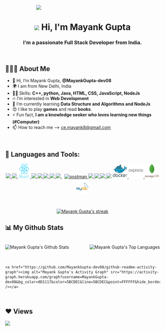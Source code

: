 <a href="#"><img width="75%" height="auto" style="display: block; width: 60%; margin-left: auto; margin-right: auto;" src="https://c.tenor.com/NOYF3f82b_gAAAAC/programmer.gif" height="175px"/><a/>

<h1 align="center"><img src="https://raw.githubusercontent.com/MartinHeinz/MartinHeinz/master/wave.gif" width="30px"> Hi, I'm Mayank Gupta</h1>
<h3 align="center" color="blue">I'm a passionate Full Stack Developer from India.</h3>


<br/>

## 👨🏻‍💻 About Me

- 👋 Hi, I’m Mayank Gupta, **@MayankGupta-dev08**
- 🌍 I am from New Delhi, India
- 👨‍💻 Skills: **C++, python, Java, HTML, CSS, JavaScript, NodeJs**
- 🔥  I’m interested in **Web Development**
- 🌱 I’m currently learning **Data Structure and Algorithms and NodeJs**
- 😍 I like to play **games** and read **books**.
- ⚡ Fun fact, **I am a knowledge seeker who loves learning new things (#Computer)**
- 📫 How to reach me --> ce.mayank8@gmail.com
<br/>

## 🚀 Languages and Tools:

<p align="center"> 
    <a href="https://www.java.com" target="_blank"> <img src="https://img.icons8.com/color/48/000000/java-coffee-cup-logo.png"/> </a>
    <a href="https://www.cplusplus.com/" target="_blank"> <img src="https://img.icons8.com/color/48/000000/c-plus-plus-logo.png"/> </a>
    <a href="https://reactjs.org/" target="_blank"> <img src="https://raw.githubusercontent.com/devicons/devicon/master/icons/react/react-original-wordmark.svg" alt="react" width="40" height="48"/> </a>
    <a href="https://developer.mozilla.org/en-US/docs/Web/JavaScript" target="_blank"> <img src="https://img.icons8.com/color/48/000000/javascript.png"/> </a> 
    <a href="https://www.w3.org/html/" target="_blank"> <img src="https://img.icons8.com/color/48/000000/html-5.png"/> </a> 
    <a href="https://www.w3schools.com/css/" target="_blank"> <img src="https://img.icons8.com/color/48/000000/css3.png"/> </a> 
    <a href="https://getbootstrap.com" target="_blank"> <img src="https://img.icons8.com/color/48/000000/bootstrap.png"/> </a> 
    <a style="padding-right:8px;" href="https://nodejs.org" target="_blank"> <img src="https://img.icons8.com/color/48/000000/nodejs.png"/> </a> 
    <a href="https://postman.com" target="_blank"> <img src="https://www.vectorlogo.zone/logos/getpostman/getpostman-icon.svg" alt="postman" width="45" height="45"/> </a>   
<!--     <a href="https://redux.js.org" target="_blank"> <img src="https://img.icons8.com/color/48/000000/redux.png"/> </a> -->
    <a href="https://code.visualstudio.com/" target="_blank"> <img src="https://img.icons8.com/color/48/000000/visual-studio-code-2019.png"/> </a>
    <a href="https://www.jetbrains.com/idea/" target="_blank"> <img src="https://img.icons8.com/color/48/000000/intellij-idea.png"/> </a>
    <a href="https://www.sublimetext.com/" target="_blank"> <img src="https://img.icons8.com/fluency/48/000000/sublime-text.png"/> </a>
    <a href="https://git-scm.com/" target="_blank">  <img src="https://img.icons8.com/color/48/000000/git.png"/></a>
    <a href="https://www.docker.com/" target="_blank"> <img src="https://raw.githubusercontent.com/devicons/devicon/master/icons/docker/docker-original-wordmark.svg" alt="docker" width="48" height="48"/> </a> 
    <a href="https://expressjs.com" target="_blank"> <img src="https://raw.githubusercontent.com/devicons/devicon/master/icons/express/express-original-wordmark.svg" alt="express" width="48" height="48"/> </a> 
    <a href="https://www.mongodb.com/" target="_blank"> <img src="https://raw.githubusercontent.com/devicons/devicon/master/icons/mongodb/mongodb-original-wordmark.svg" alt="mongodb" width="48" height="48"/> </a> 
    <a href="https://www.mysql.com/" target="_blank"> <img src="https://raw.githubusercontent.com/devicons/devicon/master/icons/mysql/mysql-original-wordmark.svg" alt="mysql" width="40" height="48"/> </a> 
    <!--     <a href="https://figma.com" target="_blank">  <img src="https://img.icons8.com/color/48/000000/figma--v1.png"/></a> -->
    <!--     <a href="https://aws.amazon.com" target="_blank"> <img src="https://raw.githubusercontent.com/devicons/devicon/master/icons/amazonwebservices/amazonwebservices-original-wordmark.svg" alt="aws" width="48" height="48"/> </a> -->
</p>

<br/>

<p align="center">
    <a href="https://github.com/MayankGupta-dev08/github-readme-streak-stats">
        <img title="🔥 Get streak stats for your profile at git.io/streak-stats" alt="Mayank Gupta's streak" src="https://github-readme-streak-stats.herokuapp.com/?user=MayankGupta-dev08&theme=react&hide_border=true&stroke=0000&background=0D1117"/>
    </a>
</p>

## 📊 My Github Stats

<br/>
    <a href="https://github.com/MayankGupta-dev08/github-readme-stats"><img align="left" alt="Mayank Gupta's Github Stats" src="https://github-readme-stats.vercel.app/api?username=MayankGupta-dev08&show_icons=true&count_private=true&theme=react&hide_border=true&bg_color=0D1117" /></a>
    <a href="https://github.com/MayankGupta-dev08/github-readme-stats"><img align="right" alt="Mayank Gupta's Top Languages" src="https://github-readme-stats.vercel.app/api/top-langs/?username=MayankGupta-dev08&langs_count=8&count_private=true&layout=compact&theme=react&hide_border=true&bg_color=0D1117" /></a> <br/>
<!--   <b>Note:</b> Top languages is only a metric of the languages my public code consists of and doesn't reflect experience or skill level.
 -->
<br/>
<br/>
    
    <a href="https://github.com/MayankGupta-dev08/github-readme-activity-graph"><img alt="Mayank Gupta's Activity Graph" src="https://activity-graph.herokuapp.com/graph?username=MayankGupta-dev08&bg_color=0D1117&color=5BCDEC&line=5BCDEC&point=FFFFFF&hide_border=true" /></a>

<br/>

<!-- ## Connect with me:
<p align="left">

<a href = "https://www.linkedin.com/in/mayank-gupta8/"><img src="https://img.icons8.com/fluent/48/000000/linkedin.png"/></a>
<a href = "https://www.instagram.com/mayankgupta8/"><img src="https://img.icons8.com/fluent/48/000000/instagram-new.png"/></a>
    
</p> -->

## ❤ Views
   ![](https://komarev.com/ghpvc/?username=MayankGupta-dev08)
